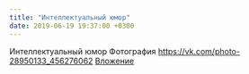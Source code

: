 ```yaml
---
title: "Интеллектуальный юмор"
date: 2019-06-19 19:37:00 +0300
---
```


Интеллектуальный юмор
Фотография
<a class="vk-attach" href="https://vk.com/photo-28950133_456276062">https://vk.com/photo-28950133_456276062</a>
<a class="vk-attach" href="https://vk.com/photo-28950133_456276062">Вложение</a>
